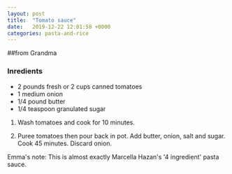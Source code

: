 ```yaml
---
layout: post
title:  "Tomato sauce"
date:   2019-12-22 12:01:58 +0000
categories: pasta-and-rice
---
```


##from Grandma
### Inredients
* 2 pounds fresh or 2 cups canned tomatoes
* 1 medium onion
* 1/4 pound butter
* 1/4 teaspoon granulated sugar


1. Wash tomatoes and cook for 10 minutes.

2. Puree tomatoes then pour back in pot. Add butter, onion, salt and sugar. Cook 45 minutes. Discard onion.



Emma's note: This is almost exactly Marcella Hazan's '4 ingredient' pasta sauce.
